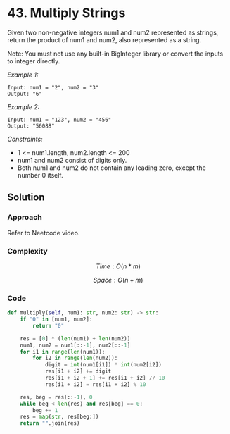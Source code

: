 # 43. Multiply Strings
Given two non-negative integers num1 and num2 represented as strings, return the product of num1 and num2, also represented as a string.

Note: You must not use any built-in BigInteger library or convert the inputs to integer directly.

*Example 1:*

```
Input: num1 = "2", num2 = "3"
Output: "6"
```

*Example 2:*

```
Input: num1 = "123", num2 = "456"
Output: "56088"
```

*Constraints:*
* 1 <= num1.length, num2.length <= 200
* num1 and num2 consist of digits only.
* Both num1 and num2 do not contain any leading zero, except the number 0 itself.

## Solution

### Approach
Refer to Neetcode video.

### Complexity
$$Time: O(n*m)$$

$$Space: O(n+m)$$

### Code
```py
def multiply(self, num1: str, num2: str) -> str:
    if "0" in [num1, num2]:
        return "0"

    res = [0] * (len(num1) + len(num2))
    num1, num2 = num1[::-1], num2[::-1]
    for i1 in range(len(num1)):
        for i2 in range(len(num2)):
            digit = int(num1[i1]) * int(num2[i2])
            res[i1 + i2] += digit
            res[i1 + i2 + 1] += res[i1 + i2] // 10
            res[i1 + i2] = res[i1 + i2] % 10

    res, beg = res[::-1], 0
    while beg < len(res) and res[beg] == 0:
        beg += 1
    res = map(str, res[beg:])
    return "".join(res)
```
